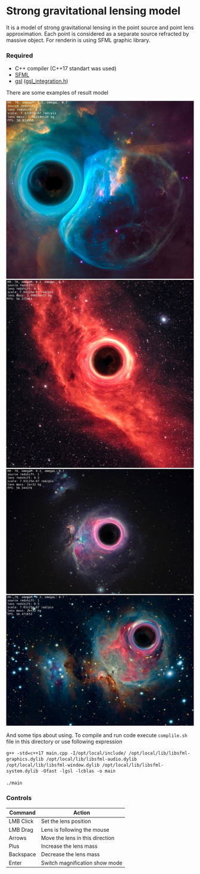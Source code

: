 # Strong gravitational lensing model

It is a model of strong gravitational lensing in the point source and point lens approximation. 
Each point is considered as a separate source refracted by massive object. For renderin is using SFML graphic library.

### Required
- C++ compiler (C++17 standart was used)
- [SFML](https://www.sfml-dev.org/) 
- [gsl](https://www.gnu.org/software/gsl/doc/html/index.html) ([gsl_integration.h](https://www.gnu.org/software/gsl/doc/html/integration.html))

There are some examples of result model

![Lensing of Bubble Nebula](./output_images/BubbleNebula.jpeg "Lensing of Bubble Nebula")
![Lensing of California Nebula](./output_images/CaliforniaNebula.jpeg "Lensing of Bubble Nebula")
![Lensing of Orion Nebula](./output_images/OrionNebula.jpeg "Lensing of Orion Nebula")
![Lensing of Running Man Nebula](./output_images/RunningManNebula.jpeg "Lensing of Running man Nebula")

And some tips about using. To compile and run code execute `complile.sh` file in this directory or use following expression 
    
    g++ -std=c++17 main.cpp -I/opt/local/include/ /opt/local/lib/libsfml-graphics.dylib /opt/local/lib/libsfml-audio.dylib  /opt/local/lib/libsfml-window.dylib /opt/local/lib/libsfml-system.dylib -Ofast -lgsl -lcblas -o main

    ./main

### Controls

| Command |              Action            |
|---------|--------------------------------|
|LMB Click|  Set the lens position         |
|LMB Drag | Lens is following the mouse    |
|Arrows   | Move the lens in this direction|
|Plus     | Increase the lens mass         |
|Backspace| Decrease the lens mass         |
|Enter    | Switch magnification show mode |